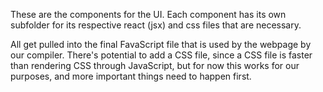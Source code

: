 These are the components for the UI. Each component has its own subfolder for its respective react (jsx) and css files that are necessary.

All get pulled into the final FavaScript file that is used by the webpage by our compiler. There's potential to add a CSS file, since a CSS file is faster than rendering CSS through JavaScript, but for now this works for our purposes, and more important things need to happen first.

